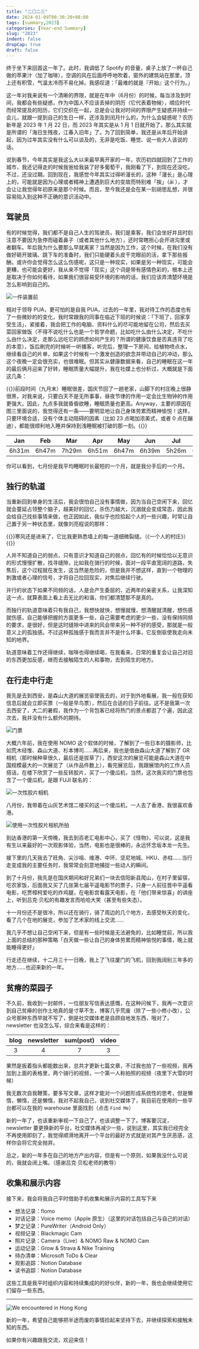 ```yaml
---
title: "二〇二三"
date: 2024-01-09T00:30:20+08:00
tags: [summary,2023]
categories: [Year-end Summary]
slug: "2023"
indent: false
dropCap: true
draft: false
---
```


终于坐下来回首这一年了。此时，我调低了 Spotify 的音量，桌子上放了一杯自己做的苹果汁（加了咖啡），空调的风在后面呼呼地吹着，窗外的建筑站在那里，顶上还有积雪，气温太冷而不易化掉。我感叹道：「最难的就是『开始』这个行为。」

这一年对我来说有一个清晰的界限，就是在年中（6月份）的时候，每当涉及到时间，我都会有些疑惑，作为中国人不应该丢掉的阴历（它代表着物候），顺应时代而经常提及的阳历，它们交织在一起，总是会让我对时间的界限产生疑惑并持续一会儿，就跟一提到自己的生日一样，还涉及到闰月什么的，为什么会疑惑呢？农历新年是 2023 年 1 月 22 日，而 2023 年其实是从 1 月 1 日就开始了，那么其实就是所谓的「海日生残夜，江春入旧年」了。为了回到简单，我还是从年后开始讲起，因为过年其实没有什么可以谈及的，无非是吃饭、睡觉、说一些大人该说的话。

说到春节，今年其实是我这么大以来最早离开家的一年，农历初四就回到了工作的城市，我还记得走的时候我爸给我装了好多葡萄干，我刚看了下，到现在还没吃，不过，还没过期。回到现在，我感觉今年其实过得听漫长的，这种「漫长」是心理上的，可能就是因为心理或者精神上遭遇到巨大的变故而特别难「挨」（ái ），才会让让我觉得年初原来是那个时候。而且，至今我还是会在某一刻胡思乱想，并很容易陷入到这种不正确的意识活动中。

## 驾驶员

有的时候觉得，我们都不是自己人生的驾驶员，我们是乘客，我们会坐好并且时刻注意不要因为急停而碰着鼻子（或者其他什么地方），还时常瞎担心会开进沟里或者翻车。年后我为什么要那么早就离家？当然是因为工作，这个时候，在我们没有做好砸开玻璃、跳下车的准备时，我们只能硬着头皮干完眼前的活，拿下那些报酬。或许你会觉得怎么这么伤感呢，这只是一种现实，如果是另一种现实，可能会更糟，也可能会更好，我从来不觉得「现实」这个词是带有感情色彩的，根本上还是取决于你如何看待，如果我们很容易受环境的影响的话，我们应该弄清楚环境是怎么影响到自己的。

![](https://dawnblog-1300625500.cos.ap-guangzhou.myqcloud.com/images/202312181757214.png "一件装置前")

相对于领导 PUA，更可怕的是自我 PUA，过去的一年里，我对待工作的态度也有了一些微妙的的变化，我时常跟我的同事在临近下班的时候说：「下班了，回家享受生活」，紧接着，我会把工作的电脑、资料什么的尽可能地留在公司，然后去买菜回家做饭（不得不说吃什么也是一个哲学命题，比如吃什么由什么决定，不吃什么由什么决定，走那么远吃它的顾虑如何产生的？所谓的健康饮食是否真违背了吃的本意），饭后刷完的时候听一听播客，听完后，整理一下房间，给植物喷点水，继续看自己的片单，如果这个时候有一个激发创造的欲念并带动自己的冲动，那么这个夜晚一定会很充实，也很难眠。但其实从健康数据来看，自己的睡眠在这一年的最后俩月迎来了好转，睡眠质量大幅提升，我在社媒上也分析过，大概就是下面这几条：

{{<quote>}}前段时间（九月末）睡眠很差，国庆节回了一趟老家，山脚下的村庄晚上很静很黑，对我来说，只要白天不是无所事事，昼夜节律的作用一定会比生物钟的作用更强大。因此，九点多我就昏昏欲睡，睡眠质量也更高。Anyway，主要的原因在图三里面说的，我觉得还有一条——要明显地让自己身体劳累而精神愉悦！这样，只要环境合适，没有个体主动阻碍的因素（比如 23 点喝加浓美式，或者 0 点在蹦迪），都能很顺利地入睡并保持到浅睡眠被打破的那一刻。{{</quote>}}

|  Jan  | Feb   | Mar   | Apr   | May   | Jun   | Jul   | Aug   | Sep  | Oct   | Nov  | Dec   |
| :---: | ----- | ----- | ----- | ----- | ----- | ----- | ----- | ---- | ----- | ---- | ----- |
| 6h31m | 6h47m | 7h29m | 6h51m | 6h47m | 6h39m | 5h26m | 6h19m | 6h4m | 6h44m | 7h2m | 7h28m |

你可以看到，七月份是我平均睡眠时长最短的一个月，就是我分手后的一个月。

## 独行的轨道

当重新回到单身的生活后，我会很怕自己没有事情做，因为当自己空闲下来，回忆就会蔓延占领整个脑子，越美好的回忆，杀伤力越大，沉溺就会变成常态，因此我会给自己找些事情来做，也正因如此，我似乎也捡拾起个人的一些兴趣，时常让自己置于另一种状态里，就像刘亮程说的那样：

{{<quote>}}寒风还是进来了，它比我更熟悉墙上的每一道细微裂缝。（《一个人的村庄》）{{</quote>}}

人并不知道自己的弱点，只有意识才知道自己的弱点，回忆有的时候恰恰以无意识的形式慢慢扩散，找寻缝隙，比如我在骑行的时候，面对一段平直宽阔的道路，失焦后，这个过程就在发生，这当然是危险的，但是我并不想这样，直到一个物理的刺激或者心理的信号，才将自己拉回现实，对焦后继续行驶。

并行的状态下如果不同频的话，人是会产生委屈的，近两年的亲密关系，让我深知这一点，就算表面上看上去无比的和谐，你们都清楚那不是真的。

而独行的轨道意味着只有我自己，我想快就快，想慢就慢，想清醒就清醒，想伤感就伤感，自己能够把握的方面更多一些，自己需要考虑的更少一些，没有保持同频的要求，是很好，但是这时缝隙中进来的风会带来另一种不好的感受，那就是一般意义上的孤独感。不过这种孤独感于我而言并不是什么坏事，它反倒驱使我走向未知的地界。

轨道意味着工作还得继续，咖啡也得继续喝，在我看来，日常的重复会让自己对旧的东西更加反感，继而去接触陌生的人和事物，去到陌生的地方。

## 在行走中行走

我先是去到西安，是森山大道的展览驱使我去的，对于到外地看展，我一般在获知信息后就会立即买票（一般是早鸟票），然后在合适的日子前往。这不是我第一次去西安了，大二的暑假，我作为一个背包客已经将热门的景点都逛了个遍，因此这次去，我并没有什么额外的期待。

![](https://dawnblog-1300625500.cos.ap-guangzhou.myqcloud.com/images/202401082322576.png "门票")

大概六年前，我在使用 NOMO 这个软体的时候，了解到了一些日本的摄影师，比如荒木经惟、森山大道、杉本博司……再后来，我也是借由森山大道了解到了 GR 相机（那时候种草很久，最后还是拔草了），西安这次的展览可能是森山大道在中国规模最大的一次展览了（从作品件数上），看完展览后，我跟展馆内的工作人员搭话，在楼下欣赏了一些反转胶片，买了一个傻瓜机，当然，这次我买的门票也包含了一个傻瓜机，是跟 FUJI 联名的：

![](https://dawnblog-1300625500.cos.ap-guangzhou.myqcloud.com/images/202401082327064.png "一次性胶片相机")

八月份，我带着在山灰艺术馆二楼买的这一个傻瓜机，一人去了香港，我很喜欢香港。

![](https://dawnblog-1300625500.cos.ap-guangzhou.myqcloud.com/images/202401082330134.png "使用一次性胶片相机所拍")

到达香港的第一天傍晚，我去到百老汇电影中心，买了《怪物》，可以说，这是我有生以来最好的一次观影体验，当然，电影也是很棒的，永远怀念坂本龙一先生。

接下里的几天我去了旺角、尖沙咀、维港、中环、坚尼地城、HKU、赤柱……当行走变成我的主要任务时，我常常会刻意地捕捉一些动人的瞬间。

到了十月份，我先是在国庆期间和好兄弟们一块去信阳新县爬山，在村子里留宿，吃农家饭，后面我又买了几张第七届平遥电影节的票子，只身一人前往晋中平遥看电影，吃贾樟柯爱吃的炸鸡腿，在电影宫看露天电影，在「他们带来惊喜」的讲座上，听到吕克·贝松的有趣发言而哈哈大笑（甚至有些失态）。

十一月份还不是很冷，所以还在骑行，骑了周边的几个地方，去感受秋天的变化，看了几个在地的展览，参加了艺术家的线上交流……

我几乎不想让自己空闲下来，但是有一些时候是无法避免的，比如睡觉前，所以我上面的总结的那种策略「白天做一些让自己的身体劳累而精神愉悦的事情，晚上就能睡得更好」

行走还在继续，十二月三十一日晚，我上了飞往厦门的飞机，回到我阔别三年多的地方……也迎来新的一年。

## 贫瘠的菜园子

不久前，我收到一封邮件，一位朋友写信表达感慨，在这种问候下，我再一次意识到自己贫瘠的创作土地真的是寸草不生，博客几乎荒废（除了一些小修小改），公众号那种东西早就不写了，倒是社交媒体老是自顾自地发东西，哦对了，newsletter 也没怎么写，综合来看是这样的：

| blog | newsletter | sum(post) | video |
| :--: | :--------: | :-------: | :---: |
|  3   |     4      |     7     |   3   |

果然是扳着指头都能数出来，总共才更新七篇文章，不过我也拍了一些视频，我再加到上面的表格里，两个骑行的视频，一个第一人称拍照的视频（夜里下大雪的时候）

我无数次自我鞭策，要多写文章，这样才能对一个问题形成系统性的思考，但是懒惰，懒惰，还是懒惰，我对不起我自己，说到社交媒体了，我目前在使用的一些平台都可以在我的 warehouse 里面找到（点击 `Find Me`）

新的一年了，也该重新审视一下自己了，也该调整一下了。博客要沉淀，newsletter 要更换新的平台，社交媒体再减少一些，说到这里，其实我已经完全不再使用即刻了，我觉得顺滑地离开一个平台的最好方式就是对其产生厌恶感，这样你会将它完全抛弃。

总之，新的一年多在自己的地方产出内容，但是有一个原则，如果我没什么可说的，我就会闭上嘴。（感谢吕克·贝松老师的教导）

## 收集和展示内容

接下来，我会将我自己平时借助手机收集和展示内容的工具写下来

- 想法记录：flomo
- 对话记录：Voice memo（Apple 原生）（这里的对话包括自己与自己的对话）
- 梦之记录：PureWriter（Android Only）
- 视频记录：Blackmagic Cam
- 照片记录：Camera（Live）& NOMO Raw & NOMO Cam
- 运动记录：Grow & Strava & Nike Training
- 待办清单：Microsoft ToDo & Clear
- 观影追踪：Notion Database
- 读书追踪：Notion Database

这些工具是我平时组织内容和持续集成的的好伙伴，新的一年，我也会继续使用它们留存一些东西。

---

![](https://dawnblog-1300625500.cos.ap-guangzhou.myqcloud.com/images/Z30_0899.JPG "We encountered in Hong Kong")

新的一年，希望自己能够把半途而废的事情捡起来坚持下去，并继续探索和接触未知的东西。

如果你有兴趣跟我交流，欢迎来信！
